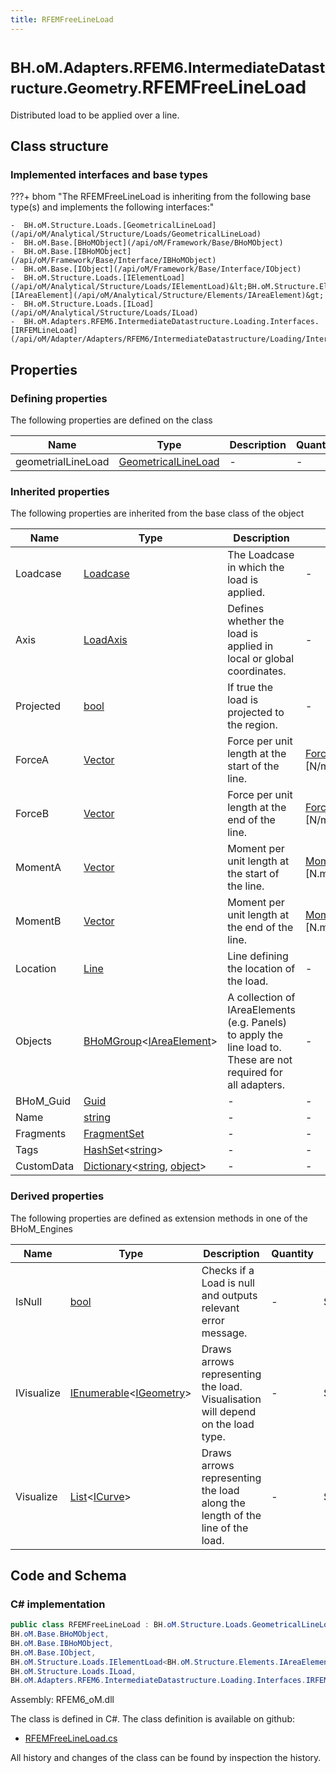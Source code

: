```yaml
---
title: RFEMFreeLineLoad
---
```


# <small>BH.oM.Adapters.RFEM6.IntermediateDatastructure.Geometry.</small>**RFEMFreeLineLoad**

Distributed load to be applied over a line.

## Class structure

### Implemented interfaces and base types

???+ bhom "The RFEMFreeLineLoad is inheriting from the following base type(s) and implements the following interfaces:"

    -  BH.oM.Structure.Loads.[GeometricalLineLoad](/api/oM/Analytical/Structure/Loads/GeometricalLineLoad)
    -  BH.oM.Base.[BHoMObject](/api/oM/Framework/Base/BHoMObject)
    -  BH.oM.Base.[IBHoMObject](/api/oM/Framework/Base/Interface/IBHoMObject)
    -  BH.oM.Base.[IObject](/api/oM/Framework/Base/Interface/IObject)
    -  BH.oM.Structure.Loads.[IElementLoad](/api/oM/Analytical/Structure/Loads/IElementLoad)&lt;BH.oM.Structure.Elements.[IAreaElement](/api/oM/Analytical/Structure/Elements/IAreaElement)&gt;
    -  BH.oM.Structure.Loads.[ILoad](/api/oM/Analytical/Structure/Loads/ILoad)
    -  BH.oM.Adapters.RFEM6.IntermediateDatastructure.Loading.Interfaces.[IRFEMLineLoad](/api/oM/Adapter/Adapters/RFEM6/IntermediateDatastructure/Loading/Interfaces/IRFEMLineLoad)


## Properties



### Defining properties

The following properties are defined on the class

| Name             | Type             | Description      | Quantity         |
|------------------|------------------|------------------|------------------|
| geometrialLineLoad | [GeometricalLineLoad](/api/oM/Analytical/Structure/Loads/GeometricalLineLoad) | - | - |


### Inherited properties
The following properties are inherited from the base class of the object

| Name             | Type             | Description      | Quantity         |
|------------------|------------------|------------------|------------------|
| Loadcase | [Loadcase](/api/oM/Analytical/Structure/Loads/Loadcase) | The Loadcase in which the load is applied. | - |
| Axis | [LoadAxis](/api/oM/Analytical/Structure/Loads/Enums/LoadAxis) | Defines whether the load is applied in local or global coordinates. | - |
| Projected | [bool](https://learn.microsoft.com/en-us/dotnet/api/System.Boolean?view=netstandard-2.0) | If true the load is projected to the region. | - |
| ForceA | [Vector](/api/oM/Dimensional/Geometry/Vector/Vector) | Force per unit length at the start of the line. | [ForcePerUnitLength](/api/oM/Dimensional/Quantities/Attributes/ForcePerUnitLength) [N/m] |
| ForceB | [Vector](/api/oM/Dimensional/Geometry/Vector/Vector) | Force per unit length at the end of the line. | [ForcePerUnitLength](/api/oM/Dimensional/Quantities/Attributes/ForcePerUnitLength) [N/m] |
| MomentA | [Vector](/api/oM/Dimensional/Geometry/Vector/Vector) | Moment per unit length at the start of the line. | [MomentPerUnitLength](/api/oM/Dimensional/Quantities/Attributes/MomentPerUnitLength) [N.m/m] |
| MomentB | [Vector](/api/oM/Dimensional/Geometry/Vector/Vector) | Moment per unit length at the end of the line. | [MomentPerUnitLength](/api/oM/Dimensional/Quantities/Attributes/MomentPerUnitLength) [N.m/m] |
| Location | [Line](/api/oM/Dimensional/Geometry/Curve/Line) | Line defining the location of the load. | - |
| Objects | [BHoMGroup](/api/oM/Framework/Base/BHoMGroup)&lt;[IAreaElement](/api/oM/Analytical/Structure/Elements/IAreaElement)&gt; | A collection of IAreaElements (e.g. Panels) to apply the line load to. These are not required for all adapters. | - |
| BHoM_Guid | [Guid](https://learn.microsoft.com/en-us/dotnet/api/System.Guid?view=netstandard-2.0) | - | - |
| Name | [string](https://learn.microsoft.com/en-us/dotnet/api/System.String?view=netstandard-2.0) | - | - |
| Fragments | [FragmentSet](/api/oM/Framework/Base/FragmentSet) | - | - |
| Tags | [HashSet](https://learn.microsoft.com/en-us/dotnet/api/System.Collections.Generic.HashSet-1?view=netstandard-2.0)&lt;[string](https://learn.microsoft.com/en-us/dotnet/api/System.String?view=netstandard-2.0)&gt; | - | - |
| CustomData | [Dictionary](https://learn.microsoft.com/en-us/dotnet/api/System.Collections.Generic.Dictionary-2?view=netstandard-2.0)&lt;[string](https://learn.microsoft.com/en-us/dotnet/api/System.String?view=netstandard-2.0), [object](https://learn.microsoft.com/en-us/dotnet/api/System.Object?view=netstandard-2.0)&gt; | - | - |


### Derived properties

The following properties are defined as extension methods in one of the BHoM_Engines

| Name             | Type             | Description      | Quantity         | Engine           |
|------------------|------------------|------------------|------------------|------------------|
| IsNull | [bool](https://learn.microsoft.com/en-us/dotnet/api/System.Boolean?view=netstandard-2.0) | Checks if a Load is null and outputs relevant error message. | - | Structure_Engine |
| IVisualize | [IEnumerable](https://learn.microsoft.com/en-us/dotnet/api/System.Collections.Generic.IEnumerable-1?view=netstandard-2.0)&lt;[IGeometry](/api/oM/Dimensional/Geometry/Interface/IGeometry)&gt; | Draws arrows representing the load. Visualisation will depend on the load type. | - | Structure_Engine |
| Visualize | [List](https://learn.microsoft.com/en-us/dotnet/api/System.Collections.Generic.List-1?view=netstandard-2.0)&lt;[ICurve](/api/oM/Dimensional/Geometry/Curve/ICurve)&gt; | Draws arrows representing the load along the length of the line of the load. | - | Structure_Engine |


## Code and Schema

### C# implementation

``` C# title="C#"
public class RFEMFreeLineLoad : BH.oM.Structure.Loads.GeometricalLineLoad,
BH.oM.Base.BHoMObject,
BH.oM.Base.IBHoMObject,
BH.oM.Base.IObject,
BH.oM.Structure.Loads.IElementLoad<BH.oM.Structure.Elements.IAreaElement>,
BH.oM.Structure.Loads.ILoad,
BH.oM.Adapters.RFEM6.IntermediateDatastructure.Loading.Interfaces.IRFEMLineLoad
```

Assembly: RFEM6_oM.dll

The class is defined in C#. The class definition is available on github:

- [RFEMFreeLineLoad.cs](https://github.com/BHoM/RFEM6_Toolkit/blob/develop/RFEM6_oM/IntermediateDatastructure\Loading\RFEMFreeLineLoad.cs)

All history and changes of the class can be found by inspection the history.
